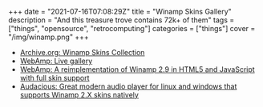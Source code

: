 +++
date = "2021-07-16T07:08:29Z"
title = "Winamp Skins Gallery"
description = "And this treasure trove contains 72k+ of them"
tags = ["things", "opensource", "retrocomputing"]
categories = ["things"]
cover = "/img/winamp.png"
+++

* [Archive.org: Winamp Skins Collection](https://archive.org/details/winampskins)
* [WebAmp: Live gallery](https://skins.webamp.org/)
* [WebAmp: A reimplementation of Winamp 2.9 in HTML5 and JavaScript with full skin support](https://webamp.org/)
* [Audacious: Great modern audio player for linux and windows that supports Winamp 2.X skins natively](https://audacious-media-player.org/)